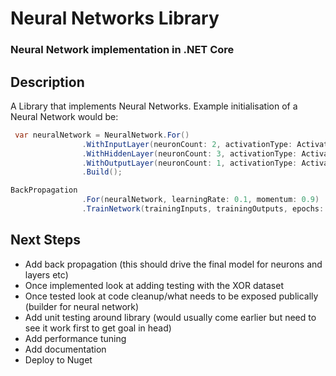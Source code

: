 # Neural Networks Library
### Neural Network implementation in .NET Core

## Description
A Library that implements Neural Networks. Example initialisation of a Neural Network would be: 

```csharp
 var neuralNetwork = NeuralNetwork.For()
                .WithInputLayer(neuronCount: 2, activationType: ActivationType.Sigmoid)
                .WithHiddenLayer(neuronCount: 3, activationType: ActivationType.Sigmoid)
                .WithOutputLayer(neuronCount: 1, activationType: ActivationType.Sigmoid)
                .Build();

BackPropagation
                .For(neuralNetwork, learningRate: 0.1, momentum: 0.9)
                .TrainNetwork(trainingInputs, trainingOutputs, epochs: 1000);

```
## Next Steps
- Add back propagation (this should drive the final model for neurons and layers etc)
- Once implemented look at adding testing with the XOR dataset 
- Once tested look at code cleanup/what needs to be exposed publically (builder for neural network)
- Add unit testing around library (would usually come earlier but need to see it work first to get goal in head)
- Add performance tuning 
- Add documentation 
- Deploy to Nuget 